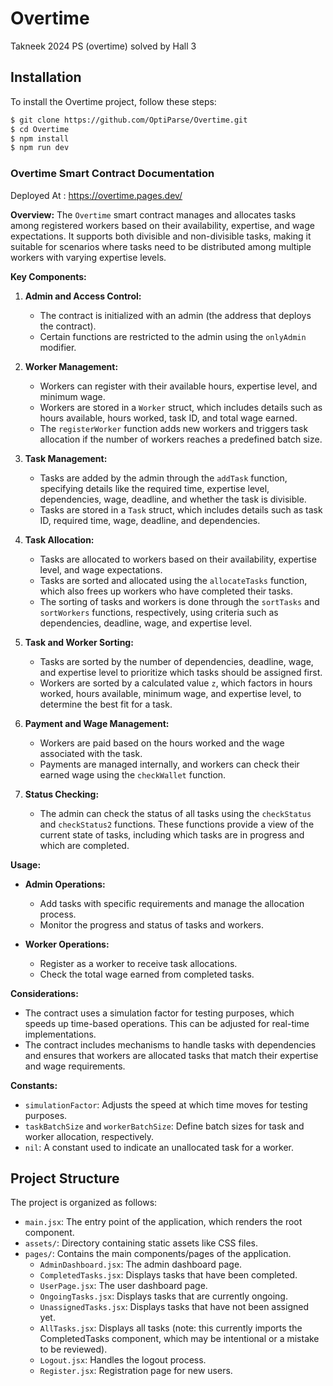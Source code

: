 # Overtime

Takneek 2024 PS (overtime) solved by Hall 3

## Installation

To install the Overtime project, follow these steps:

```bash
$ git clone https://github.com/OptiParse/Overtime.git
$ cd Overtime
$ npm install
$ npm run dev
```


### Overtime Smart Contract Documentation

Deployed At : https://overtime.pages.dev/

**Overview:**
The `Overtime` smart contract manages and allocates tasks among registered workers based on their availability, expertise, and wage expectations. It supports both divisible and non-divisible tasks, making it suitable for scenarios where tasks need to be distributed among multiple workers with varying expertise levels.

**Key Components:**

1. **Admin and Access Control:**
   - The contract is initialized with an admin (the address that deploys the contract).
   - Certain functions are restricted to the admin using the `onlyAdmin` modifier.

2. **Worker Management:**
   - Workers can register with their available hours, expertise level, and minimum wage.
   - Workers are stored in a `Worker` struct, which includes details such as hours available, hours worked, task ID, and total wage earned.
   - The `registerWorker` function adds new workers and triggers task allocation if the number of workers reaches a predefined batch size.

3. **Task Management:**
   - Tasks are added by the admin through the `addTask` function, specifying details like the required time, expertise level, dependencies, wage, deadline, and whether the task is divisible.
   - Tasks are stored in a `Task` struct, which includes details such as task ID, required time, wage, deadline, and dependencies.

4. **Task Allocation:**
   - Tasks are allocated to workers based on their availability, expertise level, and wage expectations.
   - Tasks are sorted and allocated using the `allocateTasks` function, which also frees up workers who have completed their tasks.
   - The sorting of tasks and workers is done through the `sortTasks` and `sortWorkers` functions, respectively, using criteria such as dependencies, deadline, wage, and expertise level.

5. **Task and Worker Sorting:**
   - Tasks are sorted by the number of dependencies, deadline, wage, and expertise level to prioritize which tasks should be assigned first.
   - Workers are sorted by a calculated value `z`, which factors in hours worked, hours available, minimum wage, and expertise level, to determine the best fit for a task.

6. **Payment and Wage Management:**
   - Workers are paid based on the hours worked and the wage associated with the task.
   - Payments are managed internally, and workers can check their earned wage using the `checkWallet` function.

7. **Status Checking:**
   - The admin can check the status of all tasks using the `checkStatus` and `checkStatus2` functions. These functions provide a view of the current state of tasks, including which tasks are in progress and which are completed.

**Usage:**

- **Admin Operations:**
  - Add tasks with specific requirements and manage the allocation process.
  - Monitor the progress and status of tasks and workers.

- **Worker Operations:**
  - Register as a worker to receive task allocations.
  - Check the total wage earned from completed tasks.

**Considerations:**
- The contract uses a simulation factor for testing purposes, which speeds up time-based operations. This can be adjusted for real-time implementations.
- The contract includes mechanisms to handle tasks with dependencies and ensures that workers are allocated tasks that match their expertise and wage requirements.

**Constants:**
- `simulationFactor`: Adjusts the speed at which time moves for testing purposes.
- `taskBatchSize` and `workerBatchSize`: Define batch sizes for task and worker allocation, respectively.
- `nil`: A constant used to indicate an unallocated task for a worker.

## Project Structure

The project is organized as follows:

- `main.jsx`: The entry point of the application, which renders the root component.
- `assets/`: Directory containing static assets like CSS files.
- `pages/`: Contains the main components/pages of the application.
  - `AdminDashboard.jsx`: The admin dashboard page.
  - `CompletedTasks.jsx`: Displays tasks that have been completed.
  - `UserPage.jsx`: The user dashboard page.
  - `OngoingTasks.jsx`: Displays tasks that are currently ongoing.
  - `UnassignedTasks.jsx`: Displays tasks that have not been assigned yet.
  - `AllTasks.jsx`: Displays all tasks (note: this currently imports the CompletedTasks component, which may be intentional or a mistake to be reviewed).
  - `Logout.jsx`: Handles the logout process.
  - `Register.jsx`: Registration page for new users.